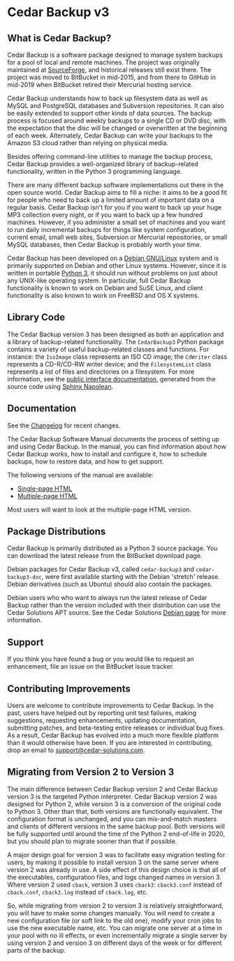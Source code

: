 # Cedar Backup v3

## What is Cedar Backup?

Cedar Backup is a software package designed to manage system backups for a pool
of local and remote machines. The project was originally maintained at 
[SourceForge](http://sourceforge.net/projects/cedar-backup/), 
and historical releases still exist there. The project was moved to BitBucket in
mid-2015, and from there to GitHub in mid-2019 when BitBucket retired their
Mercurial hosting service.

Cedar Backup understands how to back up filesystem data as well as MySQL and
PostgreSQL databases and Subversion repositories. It can also be easily extended 
to support other kinds of data sources.  The backup process is focused around 
weekly backups to a single CD or DVD disc, with the expectation that the disc 
will be changed or overwritten at the beginning of each week. Alternately, 
Cedar Backup can write your backups to the Amazon S3 cloud rather than relying 
on physical media.

Besides offering command-line utilities to manage the backup process, Cedar
Backup provides a well-organized library of backup-related functionality,
written in the Python 3 programming language.

There are many different backup software implementations out there in the open 
source world. Cedar Backup aims to fill a niche: it aims to
be a good fit for people who need to back up a limited amount of important data
on a regular basis. Cedar Backup isn't for you if you want to back
up your huge MP3 collection every night, or if you want to back up a few hundred
machines. However, if you administer a small set of machines and you want to
run daily incremental backups for things like system configuration, current
email, small web sites, Subversion or Mercurial repositories, or small MySQL
databases, then Cedar Backup is probably worth your time.

Cedar Backup has been developed on a 
[Debian GNU/Linux](http://www.debian.org/)
system and is primarily supported on Debian and other Linux systems.
However, since it is written in portable 
[Python 3](http://www.python.org), it should run without problems on
just about any UNIX-like operating system. In particular, full Cedar
Backup functionality is known to work on Debian and SuSE Linux, and client 
functionality is also known to work on FreeBSD and OS X systems.

## Library Code

The Cedar Backup version 3 has been designed as both an application and a
library of backup-related functionality.  The `CedarBackup3` Python 
package contains a variety of useful backup-related classes and functions.  For
instance: the `IsoImage` class represents an ISO CD image;
the `CdWriter` class represents a CD-R/CD-RW writer device; and the
`FilesystemList` class represents a list of files and directories on a
filesystem.  For more information, see the 
[public interface documentation](https://cedarsolutions.github.io/cedar-backup3/docs/interface/index.html), 
generated from the source code using [Sphinx Napolean](http://www.sphinx-doc.org/en/stable/ext/napoleon.html).

## Documentation

See the [Changelog](https://github.com/cedarsolutions/cedar-backup3/blob/master/Changelog) for
recent changes.

The Cedar Backup Software Manual documents the process of setting up and using
Cedar Backup.  In the manual, you can find information about how Cedar Backup
works, how to install and configure it, how to schedule backups, how to restore
data, and how to get support.

The following versions of the manual are available:

* [Single-page HTML](https://cedarsolutions.github.io/cedar-backup3/docs/manual/manual.html)
* [Multiple-page HTML](https://cedarsolutions.github.io/cedar-backup3/docs/manual/index.html)

Most users will want to look at the multiple-page HTML version.

## Package Distributions

Cedar Backup is primarily distributed as a Python 3 source package.  You can
download the latest release from the BitBucket download page.

Debian packages for Cedar Backup v3, called `cedar-backup3` and
`cedar-backup3-doc`, were first available starting with the Debian 'stretch'
release.  Debian derivatives (such as Ubuntu) should also contain the packages.

Debian users who who want to always run the latest release of Cedar Backup rather than the version 
included with their distribution can use the Cedar Solutions APT source.  See the Cedar Solutions 
[Debian page](http://software.cedar-solutions.com/debian.html) for more information.

## Support

If you think you have found a bug or you would like to request an enhancement,
file an issue on the BitBucket issue tracker.

## Contributing Improvements

Users are welcome to contribute improvements to Cedar Backup.  In the past,
users have helped out by reporting unit test failures, making suggestions,
requesting enhancements, updating documentation, submitting patches, and
beta-testing entire releases or individual bug fixes.  As a result, Cedar
Backup has evolved into a much more flexible platform than it would otherwise
have been.  If you are interested in contributing, drop an email 
to support@cedar-solutions.com.

## Migrating from Version 2 to Version 3

The main difference between Cedar Backup version 2 and Cedar Backup version 3
is the targeted Python interpreter.  Cedar Backup version 2 was designed for
Python 2, while version 3 is a conversion of the original code to Python 3.
Other than that, both versions are functionally equivalent.  The configuration
format is unchanged, and you can mix-and-match masters and clients of different
versions in the same backup pool.  Both versions will be fully supported until
around the time of the Python 2 end-of-life in 2020, but you should plan to
migrate sooner than that if possible.

A major design goal for version 3 was to facilitate easy migration testing for
users, by making it possible to install version 3 on the same server where
version 2 was already in use.  A side effect of this design choice is that all
of the executables, configuration files, and logs changed names in version 3.
Where version 2 used `cback`, version 3 uses `cback3`: `cback3.conf` instead of
`cback.conf`, `cback3.log` instead of `cback.log`, etc.

So, while migrating from version 2 to version 3 is relatively straightforward,
you will have to make some changes manually.  You will need to create a new
configuration file (or soft link to the old one), modify your cron jobs to use
the new executable name, etc.  You can migrate one server at a time in your
pool with no ill effects, or even incrementally migrate a single server by
using version 2 and version 3 on different days of the week or for different
parts of the backup.
